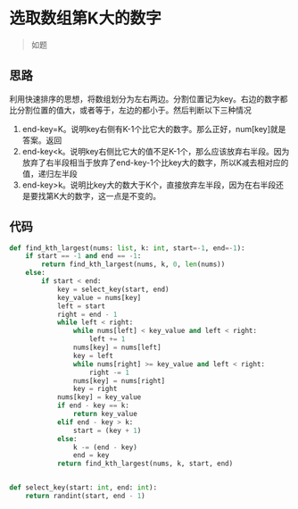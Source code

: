 # 选取数组第K大的数字
> 如题

**思路**
--------------------

利用快速排序的思想，将数组划分为左右两边。分割位置记为key。右边的数字都比分割位置的值大，或者等于，左边的都小于。然后判断以下三种情况
1. end-key=K。说明key右侧有K-1个比它大的数字。那么正好，num[key]就是答案。返回
2. end-key<k。说明key右侧比它大的值不足K-1个，那么应该放弃右半段。因为放弃了右半段相当于放弃了end-key-1个比key大的数字，所以K减去相对应的值，递归左半段
3. end-key>k。说明比key大的数大于K个，直接放弃左半段，因为在右半段还是要找第K大的数字，这一点是不变的。


**代码**
--------------------
```python
def find_kth_largest(nums: list, k: int, start=-1, end=-1):
    if start == -1 and end == -1:
        return find_kth_largest(nums, k, 0, len(nums))
    else:
        if start < end:
            key = select_key(start, end)
            key_value = nums[key]
            left = start
            right = end - 1
            while left < right:
                while nums[left] < key_value and left < right:
                    left += 1
                nums[key] = nums[left]
                key = left
                while nums[right] >= key_value and left < right:
                    right -= 1
                nums[key] = nums[right]
                key = right
            nums[key] = key_value
            if end - key == k:
                return key_value
            elif end - key > k:
                start = (key + 1)
            else:
                k -= (end - key)
                end = key
            return find_kth_largest(nums, k, start, end)


def select_key(start: int, end: int):
    return randint(start, end - 1)
```